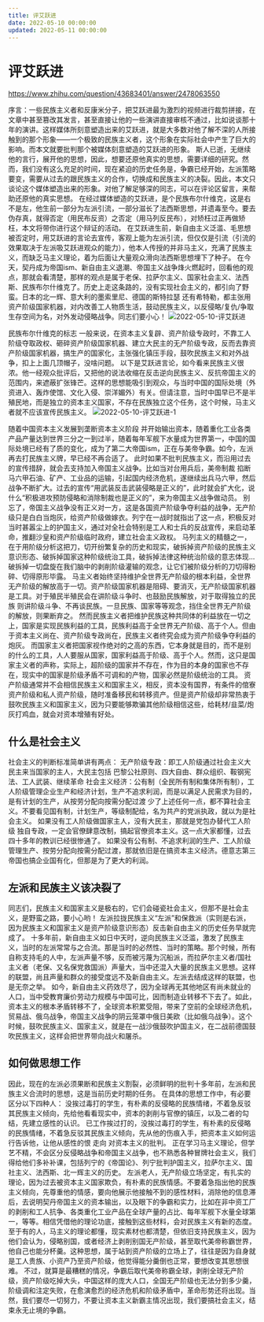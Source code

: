 ```yaml
---
title: 评艾跃进
date: 2022-05-10 00:00:00
updated: 2022-05-11 00:00:00
---
```


# 评艾跃进
https://www.zhihu.com/question/43683401/answer/2478063550

序言：一些民族主义者和反康米分子，把艾跃进最为激烈的视频进行裁剪拼接，在文章中甚至篡改其发言，甚至直接让他的一些演讲直接审核不通过，比如说谈那十年的演讲。这样媒体所刻意塑造出来的艾跃进，就是大多数对他了解不深的人所接触到的那个形象——一个极致的民族主义者，这个形象在实际社会中产生了巨大的影响。而本文就要批判那个被媒体刻意塑造的艾跃进的形象。
斯人已逝，无继续他的言行，展开他的思想，因此，想要还原他真实的思想，需要详细的研究。然而，我们没有这么充足的时间，现在紧迫的历史任务是，争霸已经开始，左派策略要变，需要从过去的跟民族主义的合作，切换成和民族主义的决裂。因此，本文只谈论这个媒体塑造出来的形象。对他了解足够深的同志，可以在评论区留言，来帮助还原他的真实思想。
在经过媒体塑造的艾跃进，是个民族布尔什维克，这是右不是左，他生前一部分为左派引流，一部分滋长了法西斯思想，并遗毒至今。要去伪存真，就得否定（用民布反资）之否定（用马列反民布），对矫枉过正再做矫枉，本文将带你进行这个辩证的活动。
在艾跃进生前，新自由主义泛滥、毛思想被否定时，用艾跃进的言论去宣传，客观上能为左派引流，但仅仅是引流（引流的效果取决于左派吸艾跃进观众的能力），他本人传授的并非马主义，充满了民族主义，而缺乏马主义理论，着为后面让大量观众滑向法西斯思想埋下了种子。
在今天，契丹成为帝国ism、新自由主义退潮、帝国主义战争烽火燃起时，回看他的观点，那就会看清楚，那样的观点是属于老保、拉萨尔主义、国家社会主义、法西斯、民族布尔什维克了。历史上走这条路的，没有实现社会主义的，都引向了野蛮。日本的北一辉、意大利的墨索里尼、德国的斯特拉瑟 还有希特勒，都主张用资产阶级国家机器，对内改善工人物质生活，鼓动民族主义，以反侵略/复仇/争取生存空间为名，对外发动侵略战争。同志们要小心！
![2022-05-10-评艾跃进](assets/2022-05-10-评艾跃进.jpeg)

民族布尔什维克的标志
一般来说，在资本主义复辟、资产阶级专政时，不靠工人阶级夺取政权、砸碎资产阶级国家机器、建立大民主的无产阶级专政，反而去靠资产阶级国家机器，搞生产的国家化，主张强化镇压手段，鼓吹民族主义和对外战争，扣上上面几顶帽子，没啥问题。
以下是艾跃进言论，如今看来民族主义很浓。他一经观众批评后，又把他的说法收缩在反击逆向民族主义、反抗帝国主义的范围内，来遮蔽扩张锋芒。这样的思想能吸引到观众，与当时中国的国际处境（外资进入、轰炸使馆、文化入侵、崇洋媚外）有关。但请注意，当时中国早已不是半殖民地，而是独立的资本主义国家，不存在民族独立这个任务，这个时候，马主义者就不应该宣传民族主义。
![2022-05-10-评艾跃进-1](assets/2022-05-10-评艾跃进-1.jpeg)

随着中国资本主义发展到垄断资本主义阶段 并开始输出资本，随着重化工业各类产品产量达到世界三分之一到过半，随着每年军舰下水量成为世界第一，中国的国际处境已经有了质的变化，成为了第二大帝国ism，正在与美帝争霸。如今，左派再去打民族主义牌，早已经不再合适了。
此时如果不批判民族主义，而沿用过去的宣传措辞，就会去支持加入帝国主义战争。比如当对台用兵后，美帝制裁 掐断马六甲石油、矿产、工业品的运输，引起国内经济危机，遂继续出兵马六甲，然后战争不断扩大。过去的宣传“用武装反击武装侵略是正义的”，此时就会扩大化，说什么“积极进攻预防侵略和消除制裁也是正义的”，来为帝国主义战争做动员。
别忘了，帝国主义战争没有正义对一方，这是各国资产阶级争夺利益的战争，无产阶级只是白白当炮灰，给资产阶级做嫁衣。列宁在一战时就指出了这一点，积极反对当时甚嚣尘上的护国主义，通过对全社会特别是工人和士兵的反战宣传，来启动革命，推翻沙皇和资产阶级临时政府，建立社会主义政权。
马列主义的精髓之一，在于用阶级分析这把刀，切开纷繁复杂的历史和现实，破拆掉资产阶级的民族主义意识形态、破拆掉国家这种阶级统治工具，破拆掉法律这种统治阶级的意志体现…破拆掉一切盘旋在我们脑中的剥削阶级灌输的观念，让它们被阶级分析的刀切得粉碎、切得原形毕露。
马主义者始终坚持维护全世界无产阶级的根本利益，全世界无产阶级的解放高于一切。资产阶级国家机器是阻碍、要消灭，无产阶级国家机器是工具。对于殖民半殖民会在讲阶级斗争时、也鼓励民族解放，对于取得独立的民族 则讲阶级斗争、不再谈民族。一旦民族、国家等等观念，挡住全世界无产阶级的解放，则果断弃之。
然而民族主义者把维护民族这种共同体的利益放在一切之上，国家是实现民族利益的工具，民族利益高于全世界无产阶级、高于个人。但由于资本主义尚在、资产阶级专政尚在，民族主义者终究会成为资产阶级争夺利益的炮灰。
而国家主义者把国家视作绝对的之高的东西，它本身就是目的，而不是别的什么的工具，人人要服从国家，国家利益高于阶级、高于个人。然而，这只是国家主义者的声称，实际上，超阶级的国家并不存在，作为目的本身的国家也不存在，现实中的国家是阶级矛盾不可调和的产物，国家必然是阶级统治的工具。
资产阶级通常并不会相信民族主义和国家主义，相反，资本没有国界，有条件的倌寮资产阶级和私人资产阶级，随时准备移民和转移资产。但是资产阶级却非常热衷于鼓吹民族主义和国家主义，因为只要能够欺骗其他阶级相信这些，给耗材/韭菜/炮灰打鸡血，就会对资本增殖有好处。
## 什么是社会主义
社会主义的判断标准简单讲有两点：
无产阶级专政：即工人阶级通过社会主义大民主来当国家的主人，大民主包括 巴黎公社原则、四大自由、群众组织、鞍钢宪法、工人武装、继续革命
社会主义经济：公有制（全民所有制和集体所有制），工人阶级管理企业生产和经济计划，生产不追求利润，而是以满足人民需求为目的，是有计划的生产，从按劳分配向按需分配过渡
少了上述任何一点，都不算社会主义。不要看见国有制，计划生产，等级制配给，名为共产的党派执政，就以为是社会主义。
如果没有工人阶级做国家主人，没有大民主，那就是党包办替代工人阶级 独自专政，一定会官僚肆意改制，搞起官僚资本主义。这一点大家都懂，过去四十多年的教训已经很惨通了。
如果没有公有制、不追求利润的生产、工人阶级管理生产、按劳分配向按需分配过渡，那就依旧是在搞资本主义经济。德意志第三帝国也搞企业国有化，但那是为了更大的利润。
## 左派和民族主义该决裂了
同志们，民族主义和国家主义是极右的，它们会碰瓷社会主义，但那不是社会主义，是野蛮之路，要小心哟！
左派拉拢民族主义“左派”和保救派（实则是右派，因为民族主义和国家主义是资产阶级意识形态）反击新自由主义的历史任务早就完成了。
十多年前，新自由主义如日中天时，逆向民族主义泛滥，激发了民族主义，当时的左派常常与之合流。那是当时的必然性、当时的策略。那个时候，所有自称支持毛的人中，左派声量不够，反而被污蔑为沉船派，而拉萨尔主义者/国社主义者（老保、又名保党救国派）声量大，当中还混入大量的民族主义思想。这样的联盟，尚且声量和群众的接受度远不及新自由主义。左派去结成这样的联盟，也是无奈之举。
如今，新自由主义药效尽了，因为全球再无其他地区有尚未就业的人口，当中受教育廉价劳动力规模与中国可比，因而制造业转移不下去了。如此，资本主义的根本矛盾转移不了，全球资本积累受阻，带来了空前的全球经济危机，贸易战、俄乌战争，帝国主义战争的阴云笼罩中俄日美欧（比如俄乌战争）。这个时候，鼓吹民族主义、国家主义，就是在一战沙俄鼓吹护国主义，在二战前德国鼓吹民族主义，这样会把世界带向战火和屠杀。
## 如何做思想工作
因此，现在的左派必须果断和民族主义割裂，必须鲜明的批判十多年前，左派和民族主义合流时的思想，这是当前历史时期的任务。
在具体的思想工作中，有必要区分以下四种人：
没挨过毒打的学生，有朴素的反侵略的民族情绪，不着急反驳其民族主义倾向，先给他看看现实中，资本的剥削与官僚的镇压，以及二者的勾结，先建立感性的认识。
已工作挨过打的，没挨过毒打的学生，有朴素的反侵略的民族情绪，不着急反驳其民族主义倾向，先从他的伤痕入手，把资本主义如何运行告诉他，让他从感性的恨 走向 对资本主义的批判。
正在学习马主义理论，但学艺不精，不会区分反侵略战争和帝国主义战争，也不熟悉各种冒牌社会主义，我们得给他们多补补课，包括列宁的《帝国论》、列宁批判护国主义，拉萨尔主义、国社主义、法西斯、北一辉主义的历史。
左派老人，无产阶级立场坚定，有扎实的理论，因为过去被资本主义国家欺负，有朴素的民族情感。不要着急指出他的民族主义倾向，先尊重他的情感，要向他展示他接触不到的感性材料，消除他的信息滞后，去说明契丹帝国主义的资本输出，以及眼下的争霸和实力，比如在非中资工厂的剥削和工人抗争、各类重化工业产品在全球产量的占比、每年军舰下水量全球第一，等等。相信凭借他的理论功底，接触到这些材料，会对民族主义有新的态度。
至于有的人，马主义的理论都懂，现实素材也都清楚，但依旧支持民族主义，因为他们会认为，侵略别国，或者经济上剥削别国无产阶级，甚至取代美帝称霸世界，他自己也能分杯羹。这种思想，属于站到资产阶级的立场上了，往往是因为自身就是工人贵族、小资产乃至资产阶级，他觉得能分羹倒也正常，要想改变其思想很难。
不过，就算是最糟糕的情况，争霸后取代美帝称霸全球，剥削全球无产阶级，资产阶级吃掉大头，中国这样的庞大人口，全国无产阶级也无法分到多少羹，阶级调和注定失败，在愈演愈烈的经济危机和阶级矛盾中，革命形势还将出现。当然，我们要尽一切努力，不要让资本主义新霸主情况出现，我们要搞社会主义，结束永无止境的争霸。

